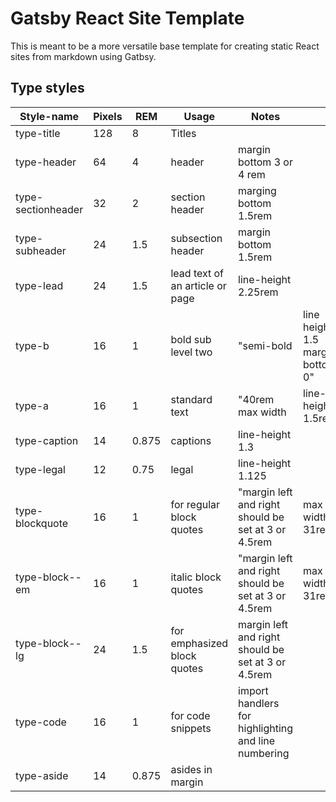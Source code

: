 # Gatsby React Site Template

This is meant to be a more versatile base template for creating static React sites from markdown using Gatbsy.

## Type styles

| Style-name         | Pixels | REM   | Usage                           | Notes                                               |                                  |               |
|--------------------|--------|-------|---------------------------------|-----------------------------------------------------|----------------------------------|---------------|
| type-title         | 128    | 8     | Titles                          |                                                     |                                  |               |
| type-header        | 64     | 4     | header                          | margin bottom 3 or 4 rem                            |                                  |               |
| type-sectionheader | 32     | 2     | section header                  | marging bottom 1.5rem                               |                                  |               |
| type-subheader     | 24     | 1.5   | subsection header               | margin bottom 1.5rem                                |                                  |               |
| type-lead          | 24     | 1.5   | lead text of an article or page | line-height 2.25rem                                 |                                  |               |
| type-b             | 16     | 1     | bold sub level two              | "semi-bold                                          | line height 1.5 margin bottom 0" |               |
| type-a             | 16     | 1     | standard text                   | "40rem max width                                    | line-height 1.5rem               | margin top 0" |
| type-caption       | 14     | 0.875 | captions                        | line-height 1.3                                     |                                  |               |
| type-legal         | 12     | 0.75  | legal                           | line-height 1.125                                   |                                  |               |
| type-blockquote    | 16     | 1     | for regular block quotes        | "margin left and right should be set at 3 or 4.5rem | max width 31rem"                 |               |
| type-block--em     | 16     | 1     | italic block quotes             | "margin left and right should be set at 3 or 4.5rem | max width 31rem"                 |               |
| type-block--lg     | 24     | 1.5   | for emphasized block quotes     | margin left and right should be set at 3 or 4.5rem  |                                  |               |
| type-code          | 16     | 1     | for code snippets               | import handlers for highlighting and line numbering |                                  |               |
| type-aside         | 14     | 0.875 | asides in margin                |                                                     |                                  |               |


